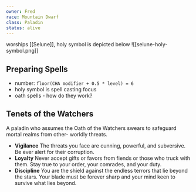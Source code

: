 ```yaml
---
owner: Fred
race: Mountain Dwarf
class: Paladin
status: alive
---
```

worships [[Selune]], holy symbol is depicted below
![[selune-holy-symbol.png]]
## Preparing Spells
- number: `floor(CHA modifier + 0.5 * level) = 6`
- holy symbol is spell casting focus
- oath spells - how do they work?
## Tenets of the Watchers
A paladin who assumes the Oath of the Watchers
swears to safeguard mortal realms from other-
worldly threats.
- __Vigilance__ The threats you face are cunning,
powerful, and subversive. Be ever alert for their
corruption.
- __Loyalty__ Never accept gifts or favors from fiends or
those who truck with them. Stay true to your order,
your comrades, and your duty.
- __Discipline__ You are the shield against the endless
terrors that lie beyond the stars. Your blade must be
forever sharp and your mind keen to survive what
lies beyond.